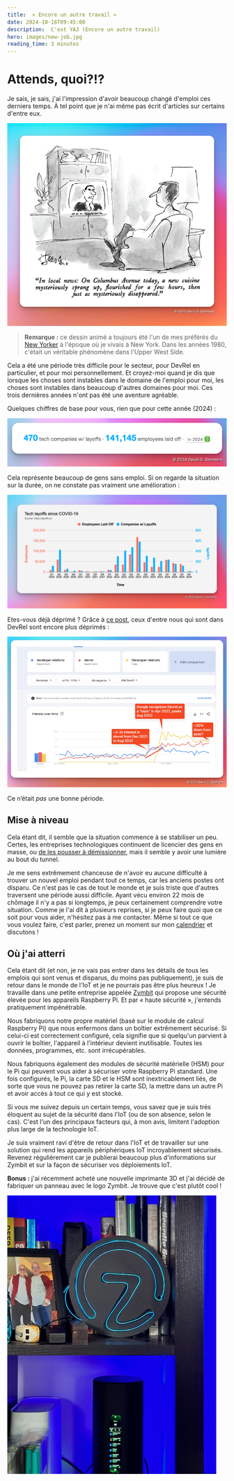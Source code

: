 ```yaml
---
title:  « Encore un autre travail »
date: 2024-10-16T09:45:00
description:  C'est YAJ (Encore un autre travail)
hero: images/new-job.jpg
reading_time: 3 minutes
---
```


# Attends, quoi?!?
Je sais, je sais, j'ai l'impression d'avoir beaucoup changé d'emploi ces derniers temps. À tel point que je n'ai même pas écrit d'articles sur certains d'entre eux.

![Une nouvelle cuisine est née, a prospéré, puis est morte](images/new-cuisine.png)

> **Remarque :** ce dessin animé a toujours été l'un de mes préférés du [New Yorker](https://newyorker.com) à l'époque où je vivais à New York. Dans les années 1980, c'était un véritable phénomène dans l'Upper West Side.

Cela a été une période très difficile pour le secteur, pour DevRel en particulier, et pour moi personnellement. Et croyez-moi quand je dis que lorsque les choses sont instables dans le domaine de l'emploi pour moi, les choses sont instables dans beaucoup d'autres domaines pour moi. Ces trois dernières années n'ont pas été une aventure agréable.

Quelques chiffres de base pour vous, rien que pour cette année (2024) :

![470 entreprises, avec 141 145 salariés licenciés](images/layoff-numbers.png)

Cela représente beaucoup de gens sans emploi. Si on regarde la situation sur la durée, on ne constate pas vraiment une amélioration :

![Graphique sur les licenciements d'employés depuis la COVID](images/layoffs-chart.png)

Etes-vous déjà déprimé ? Grâce à [ce post](https://dx.tips/zirp), ceux d'entre nous qui sont dans DevRel sont encore plus déprimés :

![Graphique d'emploi DevRel](images/devrel-trend.png)

Ce n’était *pas* une bonne période.

## Mise à niveau

Cela étant dit, il semble que la situation commence à se stabiliser un peu. Certes, les entreprises technologiques continuent de licencier des gens en masse, ou [de les pousser à démissionner](https://www.linkedin.com/posts/anthony-b-carr_pretty-much-everyone-i-know-who-works-at-activity-7249767966215475200-IOVI), mais il semble y avoir une lumière au bout du tunnel.

Je me sens extrêmement chanceuse de n'avoir eu aucune difficulté à trouver un nouvel emploi pendant tout ce temps, car les anciens postes ont disparu. Ce n'est pas le cas de tout le monde et je suis triste que d'autres traversent une période aussi difficile. Ayant vécu environ 22 mois de chômage il n'y a pas si longtemps, je peux certainement comprendre votre situation. Comme je l'ai dit à plusieurs reprises, si je peux faire quoi que ce soit pour vous aider, n'hésitez pas à me contacter. Même si tout ce que vous voulez faire, c'est parler, prenez un moment sur mon [calendrier](https://dgs.st/mycal) et discutons !

## Où j'ai atterri

Cela étant dit (et non, je ne vais pas entrer dans les détails de tous les emplois qui sont venus et disparus, du moins pas publiquement), je suis de retour dans le monde de l'IoT et je ne pourrais pas être plus heureux ! Je travaille dans une petite entreprise appelée [Zymbit](https://zymbit.com) qui propose une sécurité élevée pour les appareils Raspberry Pi. Et par « haute sécurité », j'entends pratiquement impénétrable.

Nous fabriquons notre propre matériel (basé sur le module de calcul Raspberry Pi) que nous enfermons dans un boîtier extrêmement sécurisé. Si celui-ci est correctement configuré, cela signifie que si quelqu'un parvient à ouvrir le boîtier, l'appareil à l'intérieur devient inutilisable. Toutes les données, programmes, etc. sont irrécupérables.

Nous fabriquons également des modules de sécurité matérielle (HSM) pour le Pi qui peuvent vous aider à sécuriser votre Raspberry Pi standard. Une fois configurés, le Pi, la carte SD et le HSM sont inextricablement liés, de sorte que vous ne pouvez pas retirer la carte SD, la mettre dans un autre Pi et avoir accès à tout ce qui y est stocké.

Si vous me suivez depuis un certain temps, vous savez que je suis très éloquent au sujet de la sécurité dans l'IoT (ou de son absence, selon le cas). C'est l'un des principaux facteurs qui, à mon avis, limitent l'adoption plus large de la technologie IoT.

Je suis vraiment ravi d'être de retour dans l'IoT et de travailler sur une solution qui rend les appareils périphériques IoT incroyablement sécurisés. Revenez régulièrement car je publierai beaucoup plus d'informations sur Zymbit et sur la façon de sécuriser vos déploiements IoT.

**Bonus :** j'ai récemment acheté une nouvelle imprimante 3D et j'ai décidé de fabriquer un panneau avec le logo Zymbit. Je trouve que c'est plutôt cool !

![Enseigne au néon avec logo Zymbit](images/z-logo.png)

